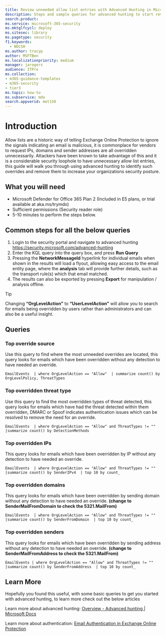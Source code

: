 ```yaml
---
title: Review unneeded allow list entries with Advanced Hunting in Microsoft Defender for Office 365
description: Steps and sample queries for advanced hunting to start reviewing your security configuration and removing unnecessary allow list entries.
search.product: 
ms.service: microsoft-365-security
ms.mktglfcycl: deploy
ms.sitesec: library
ms.pagetype: security
f1.keywords: 
  - NOCSH
ms.author: tracyp
author: MSFTBen
ms.localizationpriority: medium
manager: jarogers
audience: ITPro
ms.collection: 
- m365-guidance-templates
- m365-security
- tier3
ms.topic: how-to
ms.subservice: mdo
search.appverid: met150
---
```


# Introduction

Allow lists are a historic way of telling Exchange Online Protection to ignore the signals indicating an email is malicious, it is commonplace for vendors to request IPs, domains and sender addresses are all overridden unnecessarily. Attackers have been known to take advantage of this and it is a considerable security loophole to have unnecessary allow list entries, this guide will walk you through using advanced hunting to identify such overrides and remove them to increase your organizations security posture. 

## What you will need
- Microsoft Defender for Office 365 Plan 2 (Included in E5 plans, or trial available at aka.ms/trymdo)
- Sufficient permissions (Security reader role)
- 5-10 minutes to perform the steps below.

## Common steps for all the below queries

1. Login to the security portal and navigate to advanced hunting https://security.microsoft.com/advanced-hunting 
1. Enter the KQL query into the query box, and press **Run Query**
1. Pressing the **NetworkMessageId** hyperlink for individual emails when shown in the results will load a flyout, allowing easy access to the email entity page, where the **analysis** tab will provide further details, such as the transport rule(s) which that email matched.  
1. The results can also be exported by pressing **Export** for manipulation / analysis offline. 

> [!TIP]
> Changing **“OrgLevelAction”** to **“UserLevelAction”** will allow you to search for emails being overridden by users rather than administrators and can also be a useful insight.

## Queries

### Top override source 
Use this query to find where the most unneeded overrides are located, this query looks for emails which have been overridden without any detection to have needed an override. 

`EmailEvents 
| where OrgLevelAction == "Allow" 
| summarize count() by OrgLevelPolicy, ThreatTypes`

### Top overridden threat type 
Use this query to find the most overridden types of threat detected, this query looks for emails which have had the threat detected within them overridden, DMARC or Spoof indicates authentication issues which can be resolved to remove the need for an override. 

`EmailEvents 
| where OrgLevelAction == "Allow" and ThreatTypes != "" 
|summarize count() by DetectionMethods `

### Top overridden IPs
This query looks for emails which have been overridden by IP without any detection to have needed an override.

`EmailEvents 
| where OrgLevelAction == "Allow" and ThreatTypes != "" 
|summarize count() by SenderIPv4 
| top 10 by count_ `

### Top overridden domains
This query looks for emails which have been overridden by sending domain without any detection to have needed an override. **(change to SenderMailFromDomain to check the 5321.MailFrom)**

`EmailEvents 
| where OrgLevelAction == "Allow" and ThreatTypes != "" 
|summarize count() by SenderFromDomain 
| top 10 by count_ `

### Top overridden senders
This query looks for emails which have been overridden by sending address without any detection to have needed an override. **(change to SenderMailFromAddress to check the 5321.MailFrom)**

`EmailEvents
| where OrgLevelAction == "Allow" and ThreatTypes != "" 
|summarize count() by SenderFromAddress 
| top 10 by count_ `

## Learn More
Hopefully you found this useful, with some basic queries to get you started with advanced hunting, to learn more check out the below articles

Learn more about advanced hunting: [Overview - Advanced hunting | Microsoft Docs](microsoft-365/security/defender/advanced-hunting-overview)

Learn more about authentication: [Email Authentication in Exchange Online Protection](/microsoft-365/security/office-365-security/email-authentication-about)
